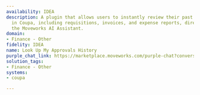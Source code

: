 ```yaml
---
availability: IDEA
description: A plugin that allows users to instantly review their past approval actions
  in Coupa, including requisitions, invoices, and expense reports, directly through
  the Moveworks AI Assistant.
domain:
- Finance - Other
fidelity: IDEA
name: Look Up My Approvals History
purple_chat_link: https://marketplace.moveworks.com/purple-chat?conversation=%7B%22messages%22%3A%5B%7B%22role%22%3A%22user%22%2C%22parts%22%3A%5B%7B%22richText%22%3A%22Show+my+approvals+history%22%7D%5D%7D%2C%7B%22role%22%3A%22assistant%22%2C%22parts%22%3A%5B%7B%22reasoningSteps%22%3A%5B%7B%22status%22%3A%22pending%22%2C%22richText%22%3A%22Validating+user+consent+for+%3Cb+xmlns%3D%5C%22http%3A%2F%2Fwww.w3.org%2F1999%2Fxhtml%5C%22%3ECoupa%3C%2Fb%3E...%22%7D%2C%7B%22status%22%3A%22success%22%2C%22richText%22%3A%22Consent+confirmed.%22%7D%5D%7D%2C%7B%22richText%22%3A%22%3Cp%3EI+can+help+with+that%2C+to+narrow+down+your+search%2C+what+type+of+approvals+are+you+interested+in+%28e.g.%2C+%3Cstrong%3Erequisitions%3C%2Fstrong%3E%2C+%3Cstrong%3Einvoices%3C%2Fstrong%3E%2C+%3Cstrong%3Eexpense+reports%3C%2Fstrong%3E%2C+or+all%29%3F+Also+specify+the+time+period+I+should+I+look+at.%3C%2Fp%3E%22%7D%5D%7D%2C%7B%22role%22%3A%22user%22%2C%22parts%22%3A%5B%7B%22richText%22%3A%22Just+expense+reports+for+the+past+month.%22%7D%5D%7D%2C%7B%22role%22%3A%22assistant%22%2C%22parts%22%3A%5B%7B%22reasoningSteps%22%3A%5B%7B%22status%22%3A%22success%22%2C%22richText%22%3A%22Retrieving+%3Cb+xmlns%3D%5C%22http%3A%2F%2Fwww.w3.org%2F1999%2Fxhtml%5C%22%3Eexpense+report+approvals%3C%2Fb%3E+from+the+%3Cb+xmlns%3D%5C%22http%3A%2F%2Fwww.w3.org%2F1999%2Fxhtml%5C%22%3Epast+month%3C%2Fb%3E.%22%7D%2C%7B%22status%22%3A%22success%22%2C%22richText%22%3A%22Found+3+expense+report+approvals+from+the+past+month.%22%7D%5D%7D%2C%7B%22richText%22%3A%22%3Cp%3EHere+are+your+3+expense+report+approvals+from+the+past+month+%28October+24+-+November+24%2C+2024%29%3A%3C%2Fp%3E%3Cp%3E%3C%2Fp%3E%3Cp%3E%3Cstrong%3E1.+Client+Dinner+-+Project+Alpha%3C%2Fstrong%3E%3C%2Fp%3E%3Cul%3E%3Cli%3E%3Cp%3E%3Cstrong%3EDate%3A%3C%2Fstrong%3E+November+20%2C+2024%3C%2Fp%3E%3C%2Fli%3E%3Cli%3E%3Cp%3E%3Cstrong%3EItem+Type%3A%3C%2Fstrong%3E+Expense+Report%3C%2Fp%3E%3C%2Fli%3E%3Cli%3E%3Cp%3E%3Cstrong%3EDescription%3A%3C%2Fstrong%3E+Client+Dinner+-+Project+Alpha%3C%2Fp%3E%3C%2Fli%3E%3Cli%3E%3Cp%3E%3Cstrong%3EAmount%3A%3C%2Fstrong%3E+%24125.50%3C%2Fp%3E%3C%2Fli%3E%3Cli%3E%3Cp%3E%3Cstrong%3ERequester%3A%3C%2Fstrong%3E+John+Doe%3C%2Fp%3E%3C%2Fli%3E%3Cli%3E%3Cp%3E%3Cstrong%3EFinal+Status%3A%3C%2Fstrong%3E+Approved%3C%2Fp%3E%3C%2Fli%3E%3C%2Ful%3E%3Cp%3E%3C%2Fp%3E%3Cp%3E%3Cstrong%3E2.+Software+Subscription+Renewal%3C%2Fstrong%3E%3C%2Fp%3E%3Cul%3E%3Cli%3E%3Cp%3E%3Cstrong%3EDate%3A%3C%2Fstrong%3E+November+15%2C+2024%3C%2Fp%3E%3C%2Fli%3E%3Cli%3E%3Cp%3E%3Cstrong%3EItem+Type%3A%3C%2Fstrong%3E+Expense+Report%3C%2Fp%3E%3C%2Fli%3E%3Cli%3E%3Cp%3E%3Cstrong%3EDescription%3A%3C%2Fstrong%3E+Software+Subscription+Renewal%3C%2Fp%3E%3C%2Fli%3E%3Cli%3E%3Cp%3E%3Cstrong%3EAmount%3A%3C%2Fstrong%3E+%24499.00%3C%2Fp%3E%3C%2Fli%3E%3Cli%3E%3Cp%3E%3Cstrong%3ERequester%3A%3C%2Fstrong%3E+John+Doe%3C%2Fp%3E%3C%2Fli%3E%3Cli%3E%3Cp%3E%3Cstrong%3EFinal+Status%3A%3C%2Fstrong%3E+Approved%3C%2Fp%3E%3C%2Fli%3E%3C%2Ful%3E%3Cp%3E%3C%2Fp%3E%3Cp%3E%3Cstrong%3E3.+Travel+to+HQ%3C%2Fstrong%3E%3C%2Fp%3E%3Cul%3E%3Cli%3E%3Cp%3E%3Cstrong%3EDate%3A%3C%2Fstrong%3E+October+28%2C+2024%3C%2Fp%3E%3C%2Fli%3E%3Cli%3E%3Cp%3E%3Cstrong%3EItem+Type%3A%3C%2Fstrong%3E+Expense+Report%3C%2Fp%3E%3C%2Fli%3E%3Cli%3E%3Cp%3E%3Cstrong%3EDescription%3A%3C%2Fstrong%3E+Travel+to+HQ%3C%2Fp%3E%3C%2Fli%3E%3Cli%3E%3Cp%3E%3Cstrong%3EAmount%3A%3C%2Fstrong%3E+%24780.20%3C%2Fp%3E%3C%2Fli%3E%3Cli%3E%3Cp%3E%3Cstrong%3ERequester%3A%3C%2Fstrong%3E+John+Doe%3C%2Fp%3E%3C%2Fli%3E%3Cli%3E%3Cp%3E%3Cstrong%3EFinal+Status%3A%3C%2Fstrong%3E+Approved%3C%2Fp%3E%3Cp%3E%3C%2Fp%3E%3C%2Fli%3E%3C%2Ful%3E%3Cp%3EIs+there+anything+else+you%27d+like+to+filter+by%2C+or+would+you+like+to+see+approvals+for+a+different+period%3F%3C%2Fp%3E%22%7D%2C%7B%22citations%22%3A%5B%7B%22connectorName%22%3A%22coupa%22%2C%22citationTitle%22%3A%22Expense+Report+-+Client+Dinner+-+Project+Alpha%22%7D%2C%7B%22connectorName%22%3A%22coupa%22%2C%22citationTitle%22%3A%22Expense+Report+-+Software+Subscription+Renewal%22%7D%2C%7B%22connectorName%22%3A%22coupa%22%2C%22citationTitle%22%3A%22Expense+Report+-+Travel+to+HQ%22%7D%5D%7D%5D%7D%5D%7D
solution_tags:
- Finance - Other
systems:
- coupa

---
```

